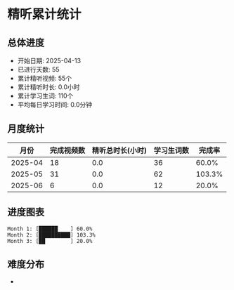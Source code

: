 # 精听累计统计

## 总体进度

- 开始日期: 2025-04-13
- 已进行天数: 55
- 累计精听视频: 55个
- 累计精听时长: 0.0小时
- 累计学习生词: 110个
- 平均每日学习时间: 0.0分钟

## 月度统计

| 月份 | 完成视频数 | 精听总时长(小时) | 学习生词数 | 完成率 |
|-----|-----------|----------------|----------|-------|
| 2025-04 | 18 | 0.0 | 36 | 60.0% |
| 2025-05 | 31 | 0.0 | 62 | 103.3% |
| 2025-06 | 6 | 0.0 | 12 | 20.0% |

## 进度图表

```
Month 1: [██████    ] 60.0%
Month 2: [██████████] 103.3%
Month 3: [██        ] 20.0%
```

## 难度分布

- [简单/中等/困难]: 55 (100.0%)